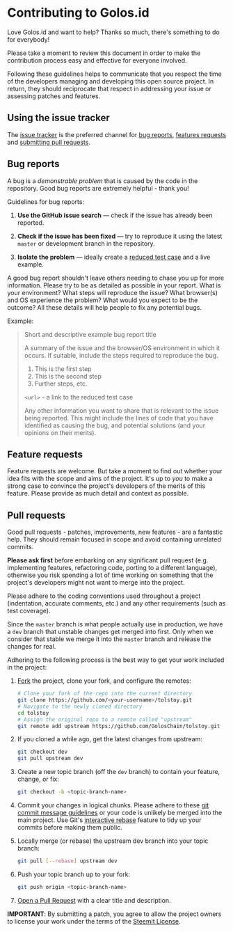 # Contributing to Golos.id

Love Golos.id and want to help? Thanks so much, there's something to do for everybody!

Please take a moment to review this document in order to make the contribution process easy and effective for everyone involved.

Following these guidelines helps to communicate that you respect the time of the developers managing and developing this open source project. In return, they should reciprocate that respect in addressing your issue or assessing patches and features.

## Using the issue tracker

The [issue tracker](https://github.com/GolosChain/tolstoy/issues) is
the preferred channel for [bug reports](#bugs), [features requests](#features)
and [submitting pull requests](#pull-requests).

<a name="bugs"></a>
## Bug reports

A bug is a _demonstrable problem_ that is caused by the code in the repository.
Good bug reports are extremely helpful - thank you!

Guidelines for bug reports:

1. **Use the GitHub issue search** &mdash; check if the issue has already been reported.

2. **Check if the issue has been fixed** &mdash; try to reproduce it using the latest `master` or development branch in the repository.

3. **Isolate the problem** &mdash; ideally create a [reduced test case](https://css-tricks.com/reduced-test-cases/) and a live example.

A good bug report shouldn't leave others needing to chase you up for more information. Please try to be as detailed as possible in your report. What is your environment? What steps will reproduce the issue? What browser(s) and OS
experience the problem? What would you expect to be the outcome? All these details will help people to fix any potential bugs.

Example:

> Short and descriptive example bug report title
>
> A summary of the issue and the browser/OS environment in which it occurs. If
> suitable, include the steps required to reproduce the bug.
>
> 1. This is the first step
> 2. This is the second step
> 3. Further steps, etc.
>
> `<url>` - a link to the reduced test case
>
> Any other information you want to share that is relevant to the issue being
> reported. This might include the lines of code that you have identified as
> causing the bug, and potential solutions (and your opinions on their
> merits).


<a name="features"></a>
## Feature requests

Feature requests are welcome. But take a moment to find out whether your idea fits with the scope and aims of the project. It's up to *you* to make a strong case to convince the project's developers of the merits of this feature. Please provide as much detail and context as possible.


<a name="pull-requests"></a>
## Pull requests

Good pull requests - patches, improvements, new features - are a fantastic
help. They should remain focused in scope and avoid containing unrelated
commits.

**Please ask first** before embarking on any significant pull request (e.g.
implementing features, refactoring code, porting to a different language),
otherwise you risk spending a lot of time working on something that the
project's developers might not want to merge into the project.

Please adhere to the coding conventions used throughout a project (indentation,
accurate comments, etc.) and any other requirements (such as test coverage).

Since the `master` branch is what people actually use in production, we have a
`dev` branch that unstable changes get merged into first. Only when we
consider that stable we merge it into the `master` branch and release the
changes for real.

Adhering to the following process is the best way to get your work
included in the project:

1. [Fork](https://help.github.com/articles/fork-a-repo/) the project, clone your fork, and configure the remotes:

   ```bash
   # Clone your fork of the repo into the current directory
   git clone https://github.com/<your-username>/tolstoy.git
   # Navigate to the newly cloned directory
   cd tolstoy
   # Assign the original repo to a remote called "upstream"
   git remote add upstream https://github.com/GolosChain/tolstoy.git
   ```

2. If you cloned a while ago, get the latest changes from upstream:

   ```bash
   git checkout dev
   git pull upstream dev
   ```

3. Create a new topic branch (off the `dev` branch) to contain your feature, change, or fix:

   ```bash
   git checkout -b <topic-branch-name>
   ```

4. Commit your changes in logical chunks. Please adhere to these [git commit message guidelines](http://tbaggery.com/2008/04/19/a-note-about-git-commit-messages.html) or your code is unlikely be merged into the main project. Use Git's [interactive rebase](https://help.github.com/articles/about-git-rebase/) feature to tidy up your commits before making them public.

5. Locally merge (or rebase) the upstream dev branch into your topic branch:

   ```bash
   git pull [--rebase] upstream dev
   ```

6. Push your topic branch up to your fork:

   ```bash
   git push origin <topic-branch-name>
   ```

7. [Open a Pull Request](https://help.github.com/articles/using-pull-requests/)
    with a clear title and description.

**IMPORTANT**: By submitting a patch, you agree to allow the project
owners to license your work under the terms of the [Steemit License](https://github.com/GolosChain/tolstoy/blob/master/LICENSE.md).
